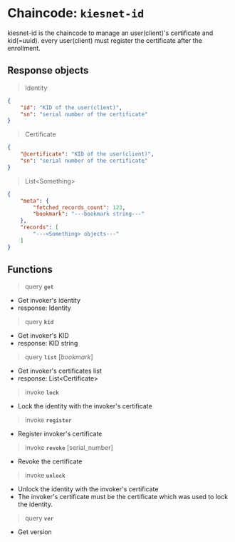
# Chaincode: `kiesnet-id`

kiesnet-id is the chaincode to manage an user(client)'s certificate and kid(=uuid).
every user(client) must register the certificate after the enrollment.

## Response objects

> Identity
```json
{
    "id": "KID of the user(client)",
    "sn": "serial number of the certificate"
}
```

> Certificate
```json
{
    "@certificate": "KID of the user(client)",
    "sn": "serial number of the certificate"
}
```

> List\<Something>
```json
{
    "meta": {
        "fetched_records_count": 123,
        "bookmark": "---bookmark string---"
    },
    "records": [
        "---<Something> objects---"
    ]
}
```

## Functions

> query __`get`__
- Get invoker's identity
- response: Identity

> query __`kid`__
- Get invoker's KID
- response: KID string

> query __`list`__ [_bookmark_]
- Get invoker's certificates list
- response: List\<Certificate>

> invoke __`lock`__
- Lock the identity with the invoker's certificate

> invoke __`register`__
- Register invoker's certificate

> invoke __`revoke`__ [serial_number]
- Revoke the certificate

> invoke __`unlock`__
- Unlock the identity with the invoker's certificate
- The invoker's certificate must be the certificate which was used to lock the identity.

> query __`ver`__
- Get version
